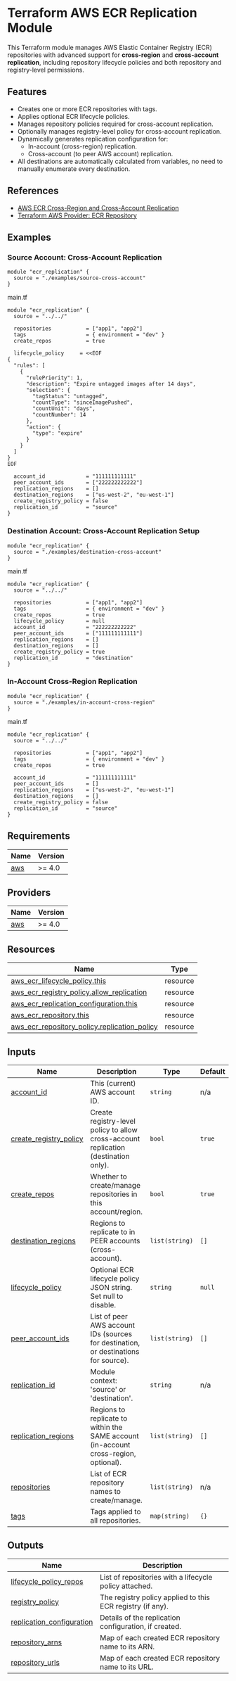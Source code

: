
# Terraform AWS ECR Replication Module

This Terraform module manages AWS Elastic Container Registry (ECR) repositories with advanced support for **cross-region** and **cross-account replication**, including repository lifecycle policies and both repository and registry-level permissions.

## Features

- Creates one or more ECR repositories with tags.
- Applies optional ECR lifecycle policies.
- Manages repository policies required for cross-account replication.
- Optionally manages registry-level policy for cross-account replication.
- Dynamically generates replication configuration for:
  - In-account (cross-region) replication.
  - Cross-account (to peer AWS account) replication.
- All destinations are automatically calculated from variables, no need to manually enumerate every destination.

## References

- [AWS ECR Cross-Region and Cross-Account Replication](https://docs.aws.amazon.com/AmazonECR/latest/userguide/replication.html)
- [Terraform AWS Provider: ECR Repository](https://registry.terraform.io/providers/hashicorp/aws/latest/docs/resources/ecr_repository)

<!-- BEGIN_TF_DOCS -->
## Examples

### Source Account: Cross-Account Replication

```hcl
module "ecr_replication" {
  source = "./examples/source-cross-account"
}
```

main.tf
```hcl
module "ecr_replication" {
  source = "../../"

  repositories           = ["app1", "app2"]
  tags                   = { environment = "dev" }
  create_repos           = true

  lifecycle_policy     = <<EOF
{
  "rules": [
    {
      "rulePriority": 1,
      "description": "Expire untagged images after 14 days",
      "selection": {
        "tagStatus": "untagged",
        "countType": "sinceImagePushed",
        "countUnit": "days",
        "countNumber": 14
      },
      "action": {
        "type": "expire"
      }
    }
  ]
}
EOF

  account_id             = "111111111111"
  peer_account_ids       = ["222222222222"]
  replication_regions    = []
  destination_regions    = ["us-west-2", "eu-west-1"]
  create_registry_policy = false
  replication_id         = "source"
}
```  


### Destination Account: Cross-Account Replication Setup

```hcl
module "ecr_replication" {
  source = "./examples/destination-cross-account"
}
```

main.tf
```hcl
module "ecr_replication" {
  source = "../../"

  repositories           = ["app1", "app2"]
  tags                   = { environment = "dev" }
  create_repos           = true
  lifecycle_policy       = null
  account_id             = "222222222222"
  peer_account_ids       = ["111111111111"]
  replication_regions    = []
  destination_regions    = []
  create_registry_policy = true
  replication_id         = "destination"
}
```

### In-Account Cross-Region Replication

```hcl
module "ecr_replication" {
  source = "./examples/in-account-cross-region"
}
```

main.tf
```hcl
module "ecr_replication" {
  source = "../../"

  repositories           = ["app1", "app2"]
  tags                   = { environment = "dev" }
  create_repos           = true

  account_id             = "111111111111"
  peer_account_ids       = []
  replication_regions    = ["us-west-2", "eu-west-1"]
  destination_regions    = []
  create_registry_policy = false
  replication_id         = "source"
}
```

## Requirements

| Name | Version |
|------|---------|
| <a name="requirement_aws"></a> [aws](#requirement\_aws) | >= 4.0 |

## Providers

| Name | Version |
|------|---------|
| <a name="provider_aws"></a> [aws](#provider\_aws) | >= 4.0 |

## Resources

| Name | Type |
|------|------|
| [aws_ecr_lifecycle_policy.this](https://registry.terraform.io/providers/hashicorp/aws/latest/docs/resources/ecr_lifecycle_policy) | resource |
| [aws_ecr_registry_policy.allow_replication](https://registry.terraform.io/providers/hashicorp/aws/latest/docs/resources/ecr_registry_policy) | resource |
| [aws_ecr_replication_configuration.this](https://registry.terraform.io/providers/hashicorp/aws/latest/docs/resources/ecr_replication_configuration) | resource |
| [aws_ecr_repository.this](https://registry.terraform.io/providers/hashicorp/aws/latest/docs/resources/ecr_repository) | resource |
| [aws_ecr_repository_policy.replication_policy](https://registry.terraform.io/providers/hashicorp/aws/latest/docs/resources/ecr_repository_policy) | resource |

## Inputs

| Name | Description | Type | Default |
|------|-------------|------|---------|
| <a name="input_account_id"></a> [account\_id](#input\_account\_id) | This (current) AWS account ID. | `string` | n/a |
| <a name="input_create_registry_policy"></a> [create\_registry\_policy](#input\_create\_registry\_policy) | Create registry-level policy to allow cross-account replication (destination only). | `bool` | `true` |
| <a name="input_create_repos"></a> [create\_repos](#input\_create\_repos) | Whether to create/manage repositories in this account/region. | `bool` | `true` |
| <a name="input_destination_regions"></a> [destination\_regions](#input\_destination\_regions) | Regions to replicate to in PEER accounts (cross-account). | `list(string)` | `[]` |
| <a name="input_lifecycle_policy"></a> [lifecycle\_policy](#input\_lifecycle\_policy) | Optional ECR lifecycle policy JSON string. Set null to disable. | `string` | `null` |
| <a name="input_peer_account_ids"></a> [peer\_account\_ids](#input\_peer\_account\_ids) | List of peer AWS account IDs (sources for destination, or destinations for source). | `list(string)` | `[]` |
| <a name="input_replication_id"></a> [replication\_id](#input\_replication\_id) | Module context: 'source' or 'destination'. | `string` | n/a |
| <a name="input_replication_regions"></a> [replication\_regions](#input\_replication\_regions) | Regions to replicate to within the SAME account (in-account cross-region, optional). | `list(string)` | `[]` |
| <a name="input_repositories"></a> [repositories](#input\_repositories) | List of ECR repository names to create/manage. | `list(string)` | n/a |
| <a name="input_tags"></a> [tags](#input\_tags) | Tags applied to all repositories. | `map(string)` | `{}` |

## Outputs

| Name | Description |
|------|-------------|
| <a name="output_lifecycle_policy_repos"></a> [lifecycle\_policy\_repos](#output\_lifecycle\_policy\_repos) | List of repositories with a lifecycle policy attached. |
| <a name="output_registry_policy"></a> [registry\_policy](#output\_registry\_policy) | The registry policy applied to this ECR registry (if any). |
| <a name="output_replication_configuration"></a> [replication\_configuration](#output\_replication\_configuration) | Details of the replication configuration, if created. |
| <a name="output_repository_arns"></a> [repository\_arns](#output\_repository\_arns) | Map of each created ECR repository name to its ARN. |
| <a name="output_repository_urls"></a> [repository\_urls](#output\_repository\_urls) | Map of each created ECR repository name to its URL. |
<!-- END_TF_DOCS -->